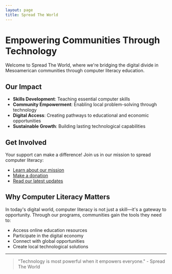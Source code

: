 ```yaml
---
layout: page
title: Spread The World
---
```


# Empowering Communities Through Technology

Welcome to Spread The World, where we're bridging the digital divide in Mesoamerican communities through computer literacy education.

## Our Impact

- **Skills Development**: Teaching essential computer skills
- **Community Empowerment**: Enabling local problem-solving through technology
- **Digital Access**: Creating pathways to educational and economic opportunities
- **Sustainable Growth**: Building lasting technological capabilities

## Get Involved

Your support can make a difference! Join us in our mission to spread computer literacy:

- [Learn about our mission](/mission)
- [Make a donation](/donate)
- [Read our latest updates](/blog)

## Why Computer Literacy Matters

In today's digital world, computer literacy is not just a skill—it's a gateway to opportunity. Through our programs, communities gain the tools they need to:

- Access online education resources
- Participate in the digital economy
- Connect with global opportunities
- Create local technological solutions

---

> "Technology is most powerful when it empowers everyone." - Spread The World
